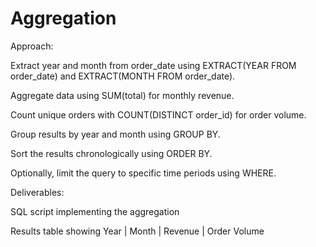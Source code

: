 # Aggregation
Approach:

Extract year and month from order_date using EXTRACT(YEAR FROM order_date) and EXTRACT(MONTH FROM order_date).

Aggregate data using SUM(total) for monthly revenue.

Count unique orders with COUNT(DISTINCT order_id) for order volume.

Group results by year and month using GROUP BY.

Sort the results chronologically using ORDER BY.

Optionally, limit the query to specific time periods using WHERE.

Deliverables:

SQL script implementing the aggregation

Results table showing Year | Month | Revenue | Order Volume
